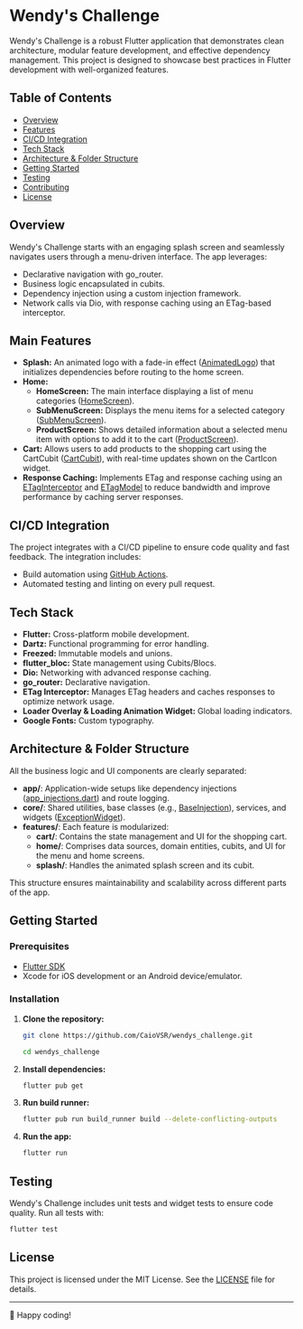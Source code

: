# Wendy's Challenge

Wendy's Challenge is a robust Flutter application that demonstrates clean architecture, modular feature development, and effective dependency management. This project is designed to showcase best practices in Flutter development with well-organized features.

## Table of Contents

- [Overview](#overview)
- [Features](#features)
- [CI/CD Integration](#cicd-integration)
- [Tech Stack](#tech-stack)
- [Architecture & Folder Structure](#architecture--folder-structure)
- [Getting Started](#getting-started)
- [Testing](#testing)
- [Contributing](#contributing)
- [License](#license)

## Overview

Wendy's Challenge starts with an engaging splash screen and seamlessly navigates users through a menu-driven interface. The app leverages:
- Declarative navigation with go_router.
- Business logic encapsulated in cubits.
- Dependency injection using a custom injection framework.
- Network calls via Dio, with response caching using an ETag-based interceptor.

## Main Features

- **Splash:** An animated logo with a fade-in effect ([AnimatedLogo](lib/features/splash/presentation/widgets/animated_logo.dart)) that initializes dependencies before routing to the home screen.
- **Home:**
  - **HomeScreen:** The main interface displaying a list of menu categories ([HomeScreen](lib/features/home/presentation/screens/home_screen.dart)).
  - **SubMenuScreen:** Displays the menu items for a selected category ([SubMenuScreen](lib/features/home/presentation/screens/sub_menu_screen.dart)).
  - **ProductScreen:** Shows detailed information about a selected menu item with options to add it to the cart ([ProductScreen](lib/features/home/presentation/screens/product_screen.dart)).
- **Cart:** Allows users to add products to the shopping cart using the CartCubit ([CartCubit](lib/features/cart/presentation/cubit/cart_cubit.dart)), with real-time updates shown on the CartIcon widget.
- **Response Caching:** Implements ETag and response caching using an [ETagInterceptor](lib/core/services/http_service/interceptors/e_tag_interceptor.dart) and [ETagModel](lib/core/services/http_service/models/e_tag_model.dart) to reduce bandwidth and improve performance by caching server responses.
  
## CI/CD Integration

The project integrates with a CI/CD pipeline to ensure code quality and fast feedback. The integration includes:
- Build automation using [GitHub Actions](https://github.com/features/actions).
- Automated testing and linting on every pull request.

## Tech Stack

- **Flutter:** Cross-platform mobile development.
- **Dartz:** Functional programming for error handling.
- **Freezed:** Immutable models and unions.
- **flutter_bloc:** State management using Cubits/Blocs.
- **Dio:** Networking with advanced response caching.
- **go_router:** Declarative navigation.
- **ETag Interceptor:** Manages ETag headers and caches responses to optimize network usage.
- **Loader Overlay & Loading Animation Widget:** Global loading indicators.
- **Google Fonts:** Custom typography.

## Architecture & Folder Structure

All the business logic and UI components are clearly separated:

- **app/**: Application-wide setups like dependency injections ([app_injections.dart](lib/app/app_injections.dart)) and route logging.
- **core/**: Shared utilities, base classes (e.g., [BaseInjection](lib/core/base/base_injection.dart)), services, and widgets ([ExceptionWidget](lib/core/widgets/exception_widget.dart)).
- **features/**: Each feature is modularized:
  - **cart/**: Contains the state management and UI for the shopping cart.
  - **home/**: Comprises data sources, domain entities, cubits, and UI for the menu and home screens.
  - **splash/**: Handles the animated splash screen and its cubit.
  
This structure ensures maintainability and scalability across different parts of the app.

## Getting Started

### Prerequisites

- [Flutter SDK](https://docs.flutter.dev/get-started/install)
- Xcode for iOS development or an Android device/emulator.

### Installation

1. **Clone the repository:**

    ```bash
    git clone https://github.com/CaioVSR/wendys_challenge.git
    
    cd wendys_challenge
    ```

2. **Install dependencies:**

    ```bash
    flutter pub get
    ```

3. **Run build runner:**

    ```bash
    flutter pub run build_runner build --delete-conflicting-outputs
    ```

4. **Run the app:**

    ```bash
    flutter run
    ```

## Testing

Wendy's Challenge includes unit tests and widget tests to ensure code quality. Run all tests with:

```bash
flutter test
```

## License

This project is licensed under the MIT License. See the [LICENSE](LICENSE) file for details.

---

📱 Happy coding!

